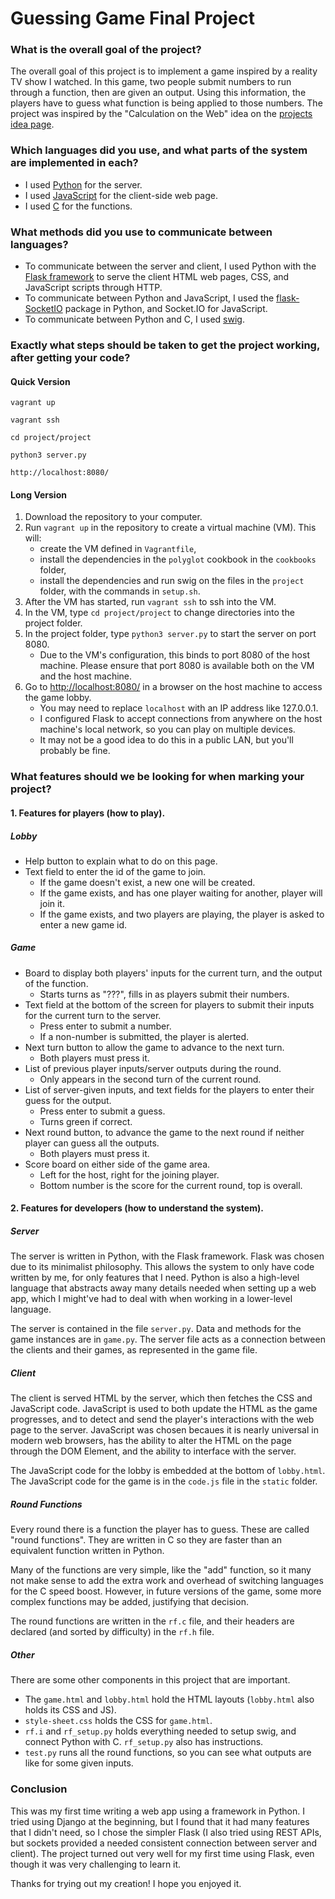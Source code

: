 # Guessing Game Final Project
### What is the overall goal of the project?

The overall goal of this project is to implement a game inspired by a reality TV show I watched. In this game, two people submit numbers to run through a function, then are given an output. Using this information, the players have to guess what function is being applied to those numbers.
The project was inspired by the "Calculation on the Web" idea on the [projects idea page](https://coursys.sfu.ca/2020su-cmpt-383-d1/pages/ProjectIdeas).

### Which languages did you use, and what parts of the system are implemented in each?

- I used [Python](https://www.python.org/) for the server.
- I used [JavaScript](https://www.javascript.com/) for the client-side web page.
- I used [C](https://en.wikipedia.org/wiki/C_(programming_language)) for the functions.

### What methods did you use to communicate between languages?

- To communicate between the server and client, I used Python with the [Flask framework](https://flask.palletsprojects.com/en/1.1.x/) to serve the client HTML web pages, CSS, and JavaScript scripts through HTTP.
- To communicate between Python and JavaScript, I used the [flask-SocketIO](https://flask-socketio.readthedocs.io/en/latest/) package in Python, and Socket.IO for JavaScript.
- To communicate between Python and C, I used [swig](http://www.swig.org/).

### Exactly what steps should be taken to get the project working, after getting your code?

#### Quick Version

`vagrant up`

`vagrant ssh`

`cd project/project`

`python3 server.py`

`http://localhost:8080/`

#### Long Version

1. Download the repository to your computer.
2. Run `vagrant up` in the repository to create a virtual machine (VM). This will:
	- create the VM defined in `Vagrantfile`,
	- install the dependencies in the `polyglot` cookbook in the `cookbooks` folder,
	- install the dependencies and run swig on the files in the `project` folder, with the commands in `setup.sh`.
3. After the VM has started, run `vagrant ssh` to ssh into the VM.
4. In the VM, type `cd project/project` to change directories into the project folder.
5. In the project folder, type `python3 server.py` to start the server on port 8080.
	- Due to the VM's configuration, this binds to port 8080 of the host machine. Please ensure that port 8080 is available both on the VM and the host machine.
6. Go to [http://localhost:8080/](http://localhost:8080/) in a browser on the host machine to access the game lobby.
	- You may need to replace `localhost` with an IP address like 127.0.0.1.
	- I configured Flask to accept connections from anywhere on the host machine's local network, so you can play on multiple devices.
	- It may not be a good idea to do this in a public LAN, but you'll probably be fine.

### What features should we be looking for when marking your project?

#### 1. Features for players (how to play).

##### Lobby

- Help button to explain what to do on this page.
- Text field to enter the id of the game to join.
	- If the game doesn't exist, a new one will be created.
	- If the game exists, and has one player waiting for another, player will join it.
	- If the game exists, and two players are playing, the player is asked to enter a new game id.

##### Game

- Board to display both players' inputs for the current turn, and the output of the function.
	- Starts turns as "???", fills in as players submit their numbers.
- Text field at the bottom of the screen for players to submit their inputs for the current turn to the server.
	- Press enter to submit a number.
	- If a non-number is submitted, the player is alerted.
- Next turn button to allow the game to advance to the next turn.
	- Both players must press it.
- List of previous player inputs/server outputs during the round.
	- Only appears in the second turn of the current round.
- List of server-given inputs, and text fields for the players to enter their guess for the output.
	- Press enter to submit a guess.
	- Turns green if correct.
- Next round button, to advance the game to the next round if neither player can guess all the outputs.
	- Both players must press it.
- Score board on either side of the game area.
	- Left for the host, right for the joining player.
	- Bottom number is the score for the current round, top is overall.

#### 2. Features for developers (how to understand the system).

##### Server

The server is written in Python, with the Flask framework. Flask was chosen due to its minimalist philosophy. This allows the system to only have code written by me, for only features that I need. Python is also a high-level language that abstracts away many details needed when setting up a web app, which I might've had to deal with when working in a lower-level language. 

The server is contained in the file `server.py`. Data and methods for the game instances are in `game.py`. The server file acts as a connection between the clients and their games, as represented in the game file.

##### Client

The client is served HTML by the server, which then fetches the CSS and JavaScript code. JavaScript is used to both update the HTML as the game progresses, and to detect and send the player's interactions with the web page to the server. JavaScript was chosen becaues it is nearly universal in modern web browsers, has the ability to alter the HTML on the page through the DOM Element, and the ability to interface with the server.

The JavaScript code for the lobby is embedded at the bottom of `lobby.html`. The JavaScript code for the game is in the `code.js` file in the `static` folder.

##### Round Functions

Every round there is a function the player has to guess. These are called "round functions". They are written in C so they are faster than an equivalent function written in Python.

Many of the functions are very simple, like the "add" function, so it many not make sense to add the extra work and overhead of switching languages for the C speed boost. However, in future versions of the game, some more complex functions may be added, justifying that decision.

The round functions are written in the `rf.c` file, and their headers are declared (and sorted by difficulty) in the `rf.h` file.

##### Other

There are some other components in this project that are important.
- The `game.html` and `lobby.html` hold the HTML layouts (`lobby.html` also holds its CSS and JS).
- `style-sheet.css` holds the CSS for `game.html`.
- `rf.i` and `rf_setup.py` holds everything needed to setup swig, and connect Python with C. `rf_setup.py` also has instructions.
- `test.py` runs all the  round functions, so you can see what outputs are like for some given inputs.

### Conclusion

This was my first time writing a web app using a framework in Python. I tried using Django at the beginning, but I found that it had many features that I didn't need, so I chose the simpler Flask (I also tried using REST APIs, but sockets provided a needed consistent connection between server and client). The project turned out very well for my first time using Flask, even though it was very challenging to learn it.

Thanks for trying out my creation! I hope you enjoyed it.

